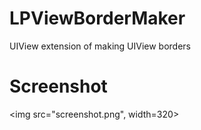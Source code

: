 # LPViewBorderMaker

UIView extension of making UIView borders

# Screenshot
<img src="screenshot.png", width=320>
